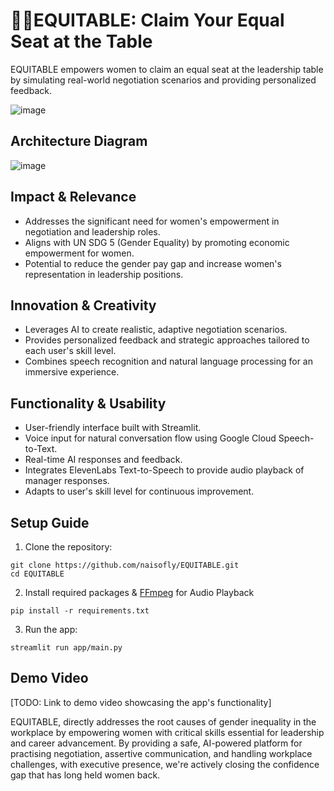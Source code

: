 # 👩‍💼EQUITABLE: Claim Your Equal Seat at the Table

EQUITABLE empowers women to claim an equal seat at the leadership table by simulating real-world negotiation scenarios and providing personalized feedback.

![image](https://github.com/user-attachments/assets/8ed52d1a-cb5f-410f-aec3-76a684d53be7)

## Architecture Diagram

![image](https://github.com/user-attachments/assets/eac6b3a7-1201-4cf6-bb63-3c4116e499dd)

## Impact & Relevance

- Addresses the significant need for women's empowerment in negotiation and leadership roles.
- Aligns with UN SDG 5 (Gender Equality) by promoting economic empowerment for women.
- Potential to reduce the gender pay gap and increase women's representation in leadership positions.

## Innovation & Creativity

- Leverages AI to create realistic, adaptive negotiation scenarios.
- Provides personalized feedback and strategic approaches tailored to each user's skill level.
- Combines speech recognition and natural language processing for an immersive experience.

## Functionality & Usability

- User-friendly interface built with Streamlit.
- Voice input for natural conversation flow using Google Cloud Speech-to-Text.
- Real-time AI responses and feedback.
- Integrates ElevenLabs Text-to-Speech to provide audio playback of manager responses.
- Adapts to user's skill level for continuous improvement.

## Setup Guide

1. Clone the repository:
```
git clone https://github.com/naisofly/EQUITABLE.git
cd EQUITABLE
```

2. Install required packages & [FFmpeg](https://ffmpeg.org/download.html) for Audio Playback 
```
pip install -r requirements.txt
```

3. Run the app:
```
streamlit run app/main.py
```

## Demo Video

[TODO: Link to demo video showcasing the app's functionality]

EQUITABLE, directly addresses the root causes of gender inequality in the workplace by empowering women with critical skills essential for leadership and career advancement. By providing a safe, AI-powered platform for practising negotiation, assertive communication, and handling workplace challenges, with executive presence, we're actively closing the confidence gap that has long held women back.
